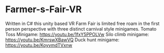 # Farmer-s-Fair-VR
Written in C# this unity based VR Farm Fair is limited free roam in the first person perspective with three distinct carnival style minigames. 
Tomato Toss Minigame: https://youtu.be/1fxY5PPOLVw
Silo climb minigame: https://youtu.be/KmrswXBawVQ
Duck hunt minigame: https://youtu.be/KoyvmdTVxnw
